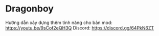 # Dragonboy

Hướng dẫn xây dựng thêm tính năng cho bản mod: https://youtu.be/9sCof2eQH3Q
Discord: https://discord.gg/64PkN6ZT
